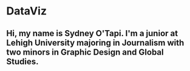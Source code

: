 # DataViz
## Hi, my name is Sydney O'Tapi. I'm a junior at **Lehigh University** majoring in Journalism with two minors in Graphic Design and Global Studies.
